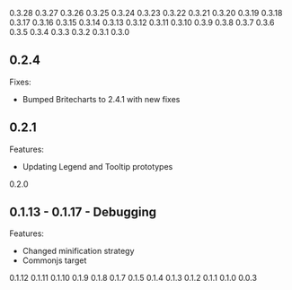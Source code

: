 0.3.28
0.3.27
0.3.26
0.3.25
0.3.24
0.3.23
0.3.22
0.3.21
0.3.20
0.3.19
0.3.18
0.3.17
0.3.16
0.3.15
0.3.14
0.3.13
0.3.12
0.3.11
0.3.10
0.3.9
0.3.8
0.3.7
0.3.6
0.3.5
0.3.4
0.3.3
0.3.2
0.3.1
0.3.0

0.2.4
-----
Fixes:
* Bumped Britecharts to 2.4.1 with new fixes

0.2.1
-----
Features:
* Updating Legend and Tooltip prototypes

0.2.0

0.1.13 - 0.1.17 - Debugging
--------------
Features:
* Changed minification strategy
* Commonjs target

0.1.12
0.1.11
0.1.10
0.1.9
0.1.8
0.1.7
0.1.5
0.1.4
0.1.3
0.1.2
0.1.1
0.1.0
0.0.3

